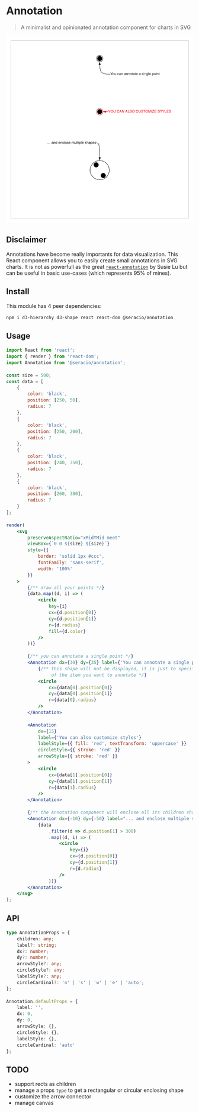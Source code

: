 # Annotation

> A minimalist and opinionated annotation component for charts in SVG

![capture](./images/capture.png)

## Disclaimer

Annotations have become really importants for data visualization. This React component allows you to easily create small annotations in SVG charts. It is not as powerfull as the great [`react-annotation`](https://react-annotation.susielu.com/) by Susie Lu but can be useful in basic use-cases (which represents 95% of mines).

## Install

This module has 4 peer dependencies:

```bash
npm i d3-hierarchy d3-shape react react-dom @seracio/annotation
```

## Usage

```jsx
import React from 'react';
import { render } from 'react-dom';
import Annotation from '@seracio/annotation';

const size = 500;
const data = [
    {
        color: 'black',
        position: [250, 50],
        radius: 7
    },
    {
        color: 'black',
        position: [250, 200],
        radius: 7
    },
    {
        color: 'black',
        position: [240, 350],
        radius: 7
    },
    {
        color: 'black',
        position: [260, 380],
        radius: 7
    }
];

render(
    <svg
        preserveAspectRatio="xMidYMid meet"
        viewBox={`0 0 ${size} ${size}`}
        style={{
            border: 'solid 1px #ccc',
            fontFamily: 'sans-serif',
            width: '100%'
        }}
    >
        {/** draw all your points */}
        {data.map((d, i) => (
            <circle
                key={i}
                cx={d.position[0]}
                cy={d.position[1]}
                r={d.radius}
                fill={d.color}
            />
        ))}

        {/** you can annotate a single point */}
        <Annotation dx={30} dy={35} label={'You can annotate a single point'}>
            {/** this shape will not be displayed, it is just to specify the size 
                 of the item you want to annotate */}
            <circle
                cx={data[0].position[0]}
                cy={data[0].position[1]}
                r={data[0].radius}
            />
        </Annotation>

        <Annotation
            dx={15}
            label={'You can also customize styles'}
            labelStyle={{ fill: 'red', textTransform: 'uppercase' }}
            circleStyle={{ stroke: 'red' }}
            arrowStyle={{ stroke: 'red' }}
        >
            <circle
                cx={data[1].position[0]}
                cy={data[1].position[1]}
                r={data[1].radius}
            />
        </Annotation>

        {/** the Annotation component will enclose all its children shapes  */}
        <Annotation dx={-10} dy={-50} label="... and enclose multiple shapes">
            {data
                .filter(d => d.position[1] > 300)
                .map((d, i) => (
                    <circle
                        key={i}
                        cx={d.position[0]}
                        cy={d.position[1]}
                        r={d.radius}
                    />
                ))}
        </Annotation>
    </svg>
);
```

## API

```typescript
type AnnotationProps = {
    children: any;
    label?: string;
    dx?: number;
    dy?: number;
    arrowStyle?: any;
    circleStyle?: any;
    labelStyle?: any;
    circleCardinal?: 'n' | 's' | 'w' | 'e' | 'auto';
};

Annotation.defaultProps = {
    label: '',
    dx: 0,
    dy: 0,
    arrowStyle: {},
    circleStyle: {},
    labelStyle: {},
    circleCardinal: 'auto'
};
```

## TODO

-   support rects as children
-   manage a props `type` to get a rectangular or circular enclosing shape
-   customize the arrow connector
-   manage canvas
